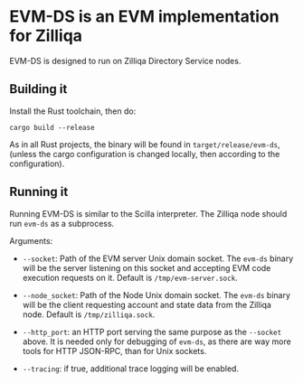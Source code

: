 # EVM-DS is an EVM implementation for Zilliqa

EVM-DS is designed to run on Zilliqa Directory Service nodes.

## Building it

Install the Rust toolchain, then do:

```
cargo build --release
```

As in all Rust projects, the binary will be found in `target/release/evm-ds`, (unless the cargo configuration is changed locally, then according to the configuration).

## Running it


Running EVM-DS is similar to the Scilla interpreter. The Zilliqa node should run `evm-ds` as a subprocess.

Arguments:

  * `--socket`: Path of the EVM server Unix domain socket. The `evm-ds` binary will be the server listening on this socket and accepting EVM code execution requests on it. Default is `/tmp/evm-server.sock`.
  
  * `--node_socket`: Path of the Node Unix domain socket. The `evm-ds` binary will be the client requesting account and state data from the Zilliqa node. Default is `/tmp/zilliqa.sock`.

  * `--http_port`: an HTTP port serving the same purpose as the `--socket` above. It is needed only for debugging of `evm-ds`, as there are way more tools for HTTP JSON-RPC, than for Unix sockets.
  
  * `--tracing`: if true, additional trace logging will be enabled.
  

